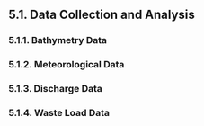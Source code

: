 ## 5.1. Data Collection and Analysis

### 5.1.1. Bathymetry Data

### 5.1.2. Meteorological Data

### 5.1.3. Discharge Data

### 5.1.4. Waste Load Data
